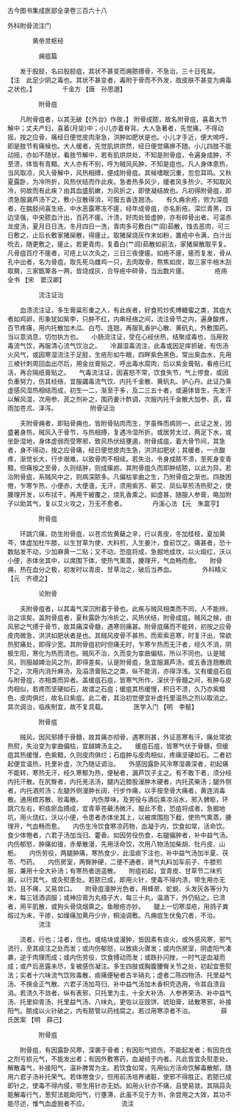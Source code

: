 <!-- { "loadSidebar": true } -->
古今图书集成医部全录卷三百六十八

外科附骨流注门

　　　　黄帝灵枢经

　　　　　痈疽篇

　　发于股胫，名曰股胫疽，其状不甚变而痈脓搏骨，不急治，三十日死矣。　　【注　此足少阴之毒也。其状不甚变者，毒附于骨而不外发，故皮肤不甚变为痈毒之状也。】
　　　　千金方 【唐　孙思邈】

　　　　　附骨疽

　　凡附骨疽者，以其无破【《外台》作故，】 附骨成脓，故名附骨疽，喜着大节解中；丈夫产妇，喜着(月坒)中；小儿亦着脊背。大人急著者，先觉痛，不得动摇，按之应骨，痛经日便觉皮肉渐急，洪肿如肥状是也。小儿才手近，便大啼呼，即是肢节有痛候也。大人缓者，先觉肌烘烘然，经日便觉痛痹不随。小儿四肢不能动摇，亦如不随状，看肢节解中，若有肌烘烘处，不知是附骨疽，令遍身成肿，不至溃，体皆有青黯。大人亦有不别，呼为贼风风肿，不知是疽也。凡人身体患热，当风取凉，风入骨解中，风热相搏，便成附骨疽。其候嗜眠沉重，忽忽耳鸣。又秋夏露卧，为冷所折，风热伏结而作此疾。急者热多风少，缓者风多热少。不知取风冷，何故而有此疾？由其血盛肌嫩，为风折之，即使凝结故也。凡初得附骨疽，即须急服漏芦汤下之，敷小豆散得消，可服五香连翘汤。　　有久痈余疮，败为深疽者，在腨胫间喜生疮，中水恶露寒冻不瘥，经年成骨疽，亦名胻疮。深烂青黑，四边坚强，中央脓血汁出，百药不瘥。汁溃，好肉处皆虚肿，亦有碎骨出者。可温赤龙皮汤，夏月日日洗，冬月四日一洗，青肉多可敷白(艹闾)茹散，蚀去恶肉，可三日敷之，止后长敷家猪屎散，得瘥止。取猪屎烧灰作末如粉，置疮中令满，白汁出吮去，随更敷之，瘥止。若更青肉，复着白(艹闾)茹散如前法，家猪屎散取平复。凡骨疽百疗不瘥者，可疮上以次灸之，三日三夜便瘥。如疮不瘥，瘥而复发，骨从孔中出者，名为骨疽。取先死乌雌鸡一只，去肉取骨，熬焦如炭，取三家牛棓木刮取屑，三家甑箄各一两，皆烧成灰，合导疮中碎骨，当出数片瘥。
　　　　疮疡全书 【宋　窦汉卿】

　　　　　流注证治

　　血溃流注证，多生膏粱形重之人，有此疾者，好食煎炒炙煿糖蜜之类，其疽大者如鸡卵，形象犹如紫李，只肿不红，内串经络之间，流注骨节之内，遍身酸疼，百节疼痛，用内托散加木瓜、白芍、连翘，再服乳香护心散、黄矾丸，外敷围药。当以意消息，切勿执方也。　　小肠流注证，受在心经伏热，结聚成毒也，当用败毒流气饮，再服清心流气饮治之。　　冷漏湿毒流注，此毒或因足痒抓破，有伤汤火风气，或因寒湿流注于足胫，生疮形如牛眼，四畔紫色黑色，常出臭血水，先用三棱针刺周回血出尽后，用金丝膏贴之，呼出毒水腐肉，后以紫金膏贴，看疮已红活，再合隔纸膏贴之。　　气毒流注证，因喜怒不常，饮食失节，气上停食，或因负重努力，伤其经络，宜服蠲毒流气饮、内托千金散、黄矾丸、护心丹。此证乃乘虚感风湿热相结而成，初生一二，渐至于多，及二三五十者，或遍体皆生，先发汗以解风湿，次用参、芪之剂补之，围药姜汁酢调，次服内托千金散大加参、芪，霖雨加苍朮、泽泻。
　　　　　附骨证治

　　夫附骨痈者，即贴骨痈也，皆附骨贴肉而生，字虽殊而病则一。此证之发，因盛暑身热，贼风入于骨节，与热相搏，复遇冷湿所折。或居劳太过，两足下水，或坐卧湿地，身体虚弱而受寒邪，致风热伏结壅遏，附骨成疽，着大骨节间，其急者，身不得动，按之应骨痛，经日便觉皮肉生急，洪洪如肥状；其缓者，一点酸疼，渐觉长大，行步艰难，以致骨肉不相续。若失治，令身成脓不溃，至死身变青黯，但痛按之至骨，久则结肿，则成瘰疬。其附骨疽久而即肿结脓，以此为异。若治附骨疽，系贼风中之，则病深脓多。凡偏枯挛曲之生，乃附骨疽之渐也。四肢困倦，乍寒乍热，小便赤，大便濇，无汗，须用紫苏、蕲艾、凤仙草煎汤热熨之，使腠理开发，以布拭干，再用干被覆之，烧乳香熏之。如虚甚，随服人参膏，略加附子以助其气，复以艾火攻之，万无不愈者。
　　　　丹溪心法 【元　朱震亨】

　　　　　附骨疽

　　环跳穴痛，防生附骨疽，以苍朮佐黄蘗之辛，行以青皮，冬加桂枝，夏加黄芩，体虚加杜牛膝，以生甘草为使，大料煎，入生姜汁，食前饮之。痛甚者，恐十数贴发不动，少加麻黄一二贴；又不动，恐疽将成，急掘地成坎，以火煅红，沃以小便，赤体坐其中，以席围下体，使热气熏蒸，腠理开，气血畅而愈。　　附骨痈，热在血分之极，初发时以青皮、甘草治之，破后当养血。
　　　　外科精义 【元　齐德之】

　　　　　论附骨

　　夫附骨疽者，以其毒气深沉附着于骨也。此疾与贼风相类而不同，人不能辨，治之误矣。盖附骨疽者，夏秋露卧为冷折之，风热伏结，附骨成疽。贼风之候，由风邪之气搏于骨节，故其痛深骨髓，遇寒则痛甚。附骨疽痛而不能转，初按之应骨皮肉微急，洪洪如肥状者是也。其贼风皮骨不甚热，而索索恶寒，时复汗出，常欲热熨痛处，即得少宽。其附骨疽初时但痛无时，乍寒乍热而无汗者，经久不消，阴极生阳，寒化为热而溃也。贼风不治，久而变为挛曲偏枯，所以不同也。认是贼风，则服越婢治风之剂，即得差矣。认是附骨疽，急宜服漏芦汤，或五香连翘散疏下之，次用内消升麻汤，及溻溃膏贴之之类，纵不能消，亦得浮浅。又有缓疽石疽与附骨疽，亦相类而异者。盖缓疽石疽，皆寒气所作，深伏于骨髓之间，有肿与皮肉相似，若疼而坚硬如石，故谓之石疽；缓疽其热缓慢，积日不溃，久乃亦紫黯色，皮肉俱烂，故名曰紫疽。此二者，其治初觉便宜补虚托里温热之剂以取消之。其次调治，临疾制宜，故不复具载。
　　　　医学入门 【明　李梴】

　　　　　附骨疽

　　贼风，因风邪搏于骨髓，故其痛亦彻骨，遇寒则甚，外证恶寒有汗，痛处常欲热熨，失治变为挛曲偏枯，宜越婢汤主之。　　缓疽石疽，皆寒气伏于骨髓，但缓疽其热缓慢，色紫黯，久则皮肉俱烂；石疽肿与皮肉相似，疼痛坚硬如石。二者初起便宜温热，托里补虚，次乃随证调治。　　外感因露卧风冷寒湿袭深者，初起痛不能转，寒热无汗，经久寒郁为热，便秘者，漏芦饮子主之。有不敢下者，须分经内托汗散。在尻臀者，内托羌活汤，腿内近膝股漫肿木硬者，内托芪柴汤；腿外侧者，内托酒煎汤；左腿外侧漫肿长阔，行步作痛，以手按至骨大痛者，黄连消毒散。通用槟苏散、败毒散。　　内伤厚味，及劳役与酒后乘凉浴水，邪入髀枢，环跳穴左右，积痰瘀血搏成，宜青草苍蘗汤微汗。服此不愈，恐疽将成者，急掘地坑，用火烧红，沃以小便，令患者赤体坐其上，以被席围抱下截，使热气熏蒸，腠理开，气血畅而愈。　　内伤生冷饮食寒凉药物，血凝于内，饮食如常，活命饮。食少体倦者，六君子汤加当归、藿香。如因劳役伤食，右腿偏肿者，补中益气汤。　　内伤郁怒，肿痛如锥，赤晕散漫，先用活命饮，次用八物汤加柴胡、牡丹皮、山栀。　　内伤劳役，两腿肿痛，寒热食少，此湿痰下注也，补中益气汤加半夏、茯苓、芍药。　　内伤房室，两臀肿硬，二便不通者，肾气丸料加车前子、牛膝煎服，兼用十全大补汤；有寒热者逍遥散。　　附疽初起，宜青皮、甘草节二味煎服，以行其气，或灸熨患处。若脓已成，即用火针，使毒不得内溃，带生用亦无妨，且不痛，又易敛口。　　附骨疽漫肿光色者，用蜂房、蛇蜕、头发灰各等分为末，每三钱酒调服；或神应膏为丸梧子大，每三十丸，温酒下，外仍贴之。已溃者，用平肌散，或狗头骨烧烟熏之。鱼眼疮亦妙。　　腿上一切寒湿疮，用鸽子粪煅过为末，干掺，如燥痛加黄丹少许，桐油调敷。凡痈疽生伏兔穴者，不治。
　　　　　流注

　　流者，行也；注者，住也。或结块或漫肿，皆因素有痰火，或外感风寒，邪气流行，至其痰注之处而发；或内伤郁怒，以致痰火骤发；或内伤房室，阴虚阳气凑袭，逆于肉理而成；或内伤劳役，饮食搏动而发；或跌扑闪挫，一时气逆血凝而成；或产后恶露未尽，复被感伤凝注。多生四肢或胸腹腰臀关节之处，初起宜葱熨法；实者十六味流气饮败毒散，痰痛便秘者古半硝丸；虚者二陈四物汤、托里益气汤、不换金正气散、六君子汤加芎归、补中益气汤加木香枳壳选用，令其自溃自消。若溃久不敛者，纵有表邪，只托里为主，十全大补汤、人参养荣汤、补中益气汤、托里抑青汤、托里益气汤、八味丸，更佐以豆豉饼、琥珀膏，祛散寒邪，补接阳气。脓成以火针破之，内有脓管以药线腐之。若过用寒凉者不治。
　　　　薛氏医案 【明　薛己】

　　　　　附骨疽

　　附骨疽，有因露卧风寒，深袭于骨者；有因形气损伤，不能起发者；有因克伐之剂亏损元气，不能发出者；有因外敷寒药，血凝结于内者。凡此皆宜灸熨患处，解散毒气，补接阳气，温补脾胃为主。若饮食如常，先用仙方活命饮解毒散郁，随用六君子汤补托荣气。若体倦食少，但用前汤培养诸脏，使邪不得胜正。若脓已成即针之，使毒不得内侵，带生用针亦无妨。如用火针亦不痛，且使易敛。其隔蒜灸能解毒行气，葱熨法能助阳气，行壅滞，此虽不见于方书，余尝用之大效，其功不能尽述，惟气血虚脱者不应。
　　　　　流注

